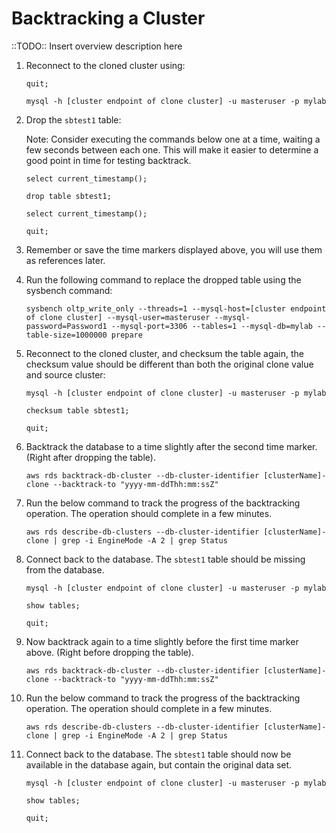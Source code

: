 # Backtracking a Cluster

::TODO:: Insert overview description here

1.	Reconnect to the cloned cluster using:

    ```
    quit;

    mysql -h [cluster endpoint of clone cluster] -u masteruser -p mylab
    ```

2.	Drop the `sbtest1` table:

    Note: Consider executing the commands below one at a time, waiting a few seconds between each one. This will make it easier to determine a good point in time for testing backtrack.

    ```
    select current_timestamp();

    drop table sbtest1;

    select current_timestamp();

    quit;
    ```

3.	Remember or save the time markers displayed above, you will use them as references later.

4.	Run the following command to replace the dropped table using the sysbench command:

    ```
    sysbench oltp_write_only --threads=1 --mysql-host=[cluster endpoint of clone cluster] --mysql-user=masteruser --mysql-password=Password1 --mysql-port=3306 --tables=1 --mysql-db=mylab --table-size=1000000 prepare
    ```

5.	Reconnect to the cloned cluster, and checksum the table again, the checksum value should be different than both the original clone value and source cluster:

    ```
    mysql -h [cluster endpoint of clone cluster] -u masteruser -p mylab

    checksum table sbtest1;

    quit;
    ```

6.	Backtrack the database to a time slightly after the second time marker. (Right after dropping the table).

    ```
    aws rds backtrack-db-cluster --db-cluster-identifier [clusterName]-clone --backtrack-to "yyyy-mm-ddThh:mm:ssZ"
    ```

7.	Run the below command to track the progress of the backtracking operation. The operation should complete in a few minutes.

    ```
    aws rds describe-db-clusters --db-cluster-identifier [clusterName]-clone | grep -i EngineMode -A 2 | grep Status
    ```

8.	Connect back to the database. The `sbtest1` table should be missing from the database.

    ```
    mysql -h [cluster endpoint of clone cluster] -u masteruser -p mylab

    show tables;

    quit;
    ```

9.	Now backtrack again to a time slightly before the first time marker above. (Right before dropping the table).

    ```
    aws rds backtrack-db-cluster --db-cluster-identifier [clusterName]-clone --backtrack-to "yyyy-mm-ddThh:mm:ssZ"
    ```

10.	Run the below command to track the progress of the backtracking operation. The operation should complete in a few minutes.

    ```
    aws rds describe-db-clusters --db-cluster-identifier [clusterName]-clone | grep -i EngineMode -A 2 | grep Status
    ```

11.	Connect back to the database. The `sbtest1` table should now be available in the database again, but contain the original data set.

    ```
    mysql -h [cluster endpoint of clone cluster] -u masteruser -p mylab

    show tables;

    quit;
    ```
